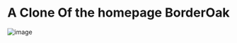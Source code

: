 # A Clone Of the homepage BorderOak
![image](https://user-images.githubusercontent.com/50366078/225920426-bb58d1c1-5a19-4062-94c3-7f6ea3c1354f.png)
